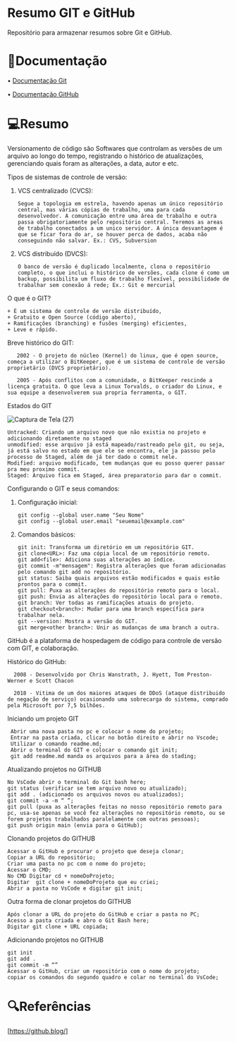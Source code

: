 # Resumo GIT e GitHub

Repositório para armazenar resumos sobre Git e GitHub.

# 📃Documentação 

• [Documentação Git](https://git-scm.com/doc)

• [Documentação GitHub](https://docs.github.com/pt)

# 💻Resumo

Versionamento de código são Softwares que controlam as versões de um arquivo ao longo do tempo, registrando o histórico de atualizações, gerenciando quais foram as alterações, a data, autor e etc.

Tipos de sistemas de controle de versão: 

 1. VCS centralizado (CVCS):

        Segue a topologia em estrela, havendo apenas um único repositório central, mas várias cópias de trabalho, uma para cada desenvolvedor. A comunicação entre uma área de trabalho e outra passa obrigatoriamente pelo repositório central. Teremos as areas de trabalho conectados a um unico servidor. A única desvantagem é que se ficar fora do ar, se houver perca de dados, acaba não conseguindo não salvar. Ex.: CVS, Subversion

2. VCS distribuído (DVCS):

       O banco de versão é duplicado localmente, clona o repositório completo, o que inclui o histórico de versões, cada clone é como um backup, possibilita um fluxo de trabalho flexível, possibilidade de trabalhar sem conexão á rede; Ex.: Git e mercurial

O que é o GIT? 

    + É um sistema de controle de versão distribuído, 
    + Gratuito e Open Source (código aberto),
    + Ramificações (branching) e fusões (merging) eficientes, 
    + Leve e rápido.

Breve histórico do GIT:

       2002 - O projeto do núcleo (Kernel) do linux, que é open source, começa a utilizar o BitKeeper, que é um sistema de controle de versão proprietário (DVCS proprietário). 

       2005 - Após conflitos com a comunidade, o BitKeeper rescinde a licença gratuita. O que leva a Linux Torvalds, o criador do Linux, e sua equipe a desenvolverem sua propria ferramenta, o GIT.

Estados do GIT

![Captura de Tela (27)](https://github.com/DevDiego29/resumo-git-e-github/assets/106121812/e5f2cf71-c2c4-44fd-9d8d-ae77bee4af5b)

    Untracked: Criando um arquivo novo que não existia no projeto e adicionando diretamente no staged
    unmodified: esse arquivo já está mapeado/rastreado pelo git, ou seja, já está salvo no estado em que ele se encontra, ele ja passou pelo processo de Staged, além de já ter dado o commit nele.
    Modified: arquivo modificado, tem mudanças que eu posso querer passar pra meu proximo commit.
    Staged: Arquivo fica em Staged, área preparatorio para dar o commit.

Configurando o GIT e seus comandos:

1. Configuração inicial:

       git config --global user.name "Seu Nome"
       git config --global user.email "seuemail@example.com"

2. Comandos básicos:

       git init: Transforma um diretório em um repositório GIT. 
       git clone<URL>: Faz uma cópia local de um repositório remoto.
       git add<file>: Adiciona suas alterações ao índice. 
       git commit -m"mensagem": Registra alterações que foram adicionadas pelo comando git add no repositório.
       git status: Saiba quais arquivos estão modificados e quais estão prontos para o commit. 
       git pull: Puxa as alterações do repositório remoto para o local.
       git push: Envia as alterações do repositório local para o remoto.
       git branch: Ver todas as ramificações atuais do projeto. 
       git checkout<branch>: Mudar para uma branch específica para trabalhar nela.
       git --version: Mostra a versão do GIT.
       git merge<other branch>: Unir as mudanças de uma branch a outra. 
    
GitHub é a plataforma de hospedagem de código para controle de versão com GIT, e colaboração. 

Histórico do GitHub:

      2008 - Desenvolvido por Chris Wanstrath, J. Hyett, Tom Preston-Werner e Scott Chacon

      2018 - Vitima de um dos maiores ataques de DDoS (ataque distribuido de negação de serviço) ocasionando uma sobrecarga do sistema, comprado pela Microsoft por 7,5 bilhões. 

Iniciando um projeto GIT

     Abrir uma nova pasta no pc e colocar o nome do projeto;
     Entrar na pasta criada, clicar no botão direito e abrir no Vscode;
     Utilizar o comando readme.md; 
     Abrir o terminal do GIT e colocar o comando git init;
     git add readme.md manda os arquivos para a área do stading;
     
Atualizando projetos no GITHUB

    No VsCode abrir o terminal do Git bash here;
    git status (verificar se tem arquivo novo ou atualizado);
    git add . (adicionado os arquivos novos ou atualizados);
    git commit -a -m “ ”;
    git pull (puxa as alterações feitas no nosso repositório remoto para pc, usa-se apenas se você fez alterações no repositório remoto, ou se forem projetos trabalhados paralelamente com outras pessoas);
    git push origin main (envia para o GitHub);

Clonando projetos do GITHUB

    Acessar o GitHub e procurar o projeto que deseja clonar;
    Copiar a URL do repositório;
    Criar uma pasta no pc com o nome do projeto;
    Acessar o CMD;
    No CMD Digitar cd + nomeDoProjeto;
    Digitar  git clone + nomeDoProjeto que eu criei;
    Abrir a pasta no VsCode e digitar git init;

Outra forma de clonar projetos do GITHUB

    Após clonar a URL do projeto do GitHub e criar a pasta no PC;
    Acesso a pasta criada e abro o Git Bash here;
    Digitar git clone + URL copiada;

Adicionando projetos no GITHUB

    git init
    git add . 
    git commit -m “”
    Acessar o GitHub, criar um repositório com o nome do projeto;
    copiar os comandos do segundo quadro e colar no terminal do VsCode;

# 🔍Referências

[https://github.blog/]

